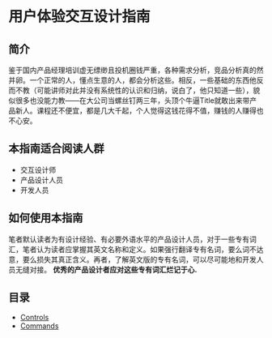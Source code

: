 # 用户体验交互设计指南
## 简介
鉴于国内产品经理培训虚无缥缈且投机圈钱严重，各种需求分析，竞品分析真的然并卵。一个正常的人，懂点生意的人，都会分析这些。相反，一些基础的东西他反而不教（可能讲师对此并没有系统性的认识和归纳，说白了，他只知道一些），貌似很多也没能力教——在大公司当螺丝钉两三年，头顶个牛逼Title就敢出来带产品新人。课程还不便宜，都是几大千起，个人觉得这钱花得不值，赚钱的人赚得也不心安。

## 本指南适合阅读人群
- 交互设计师
- 产品设计人员
- 开发人员

## 如何使用本指南
笔者默认读者为有设计经验、有必要外语水平的产品设计人员，对于一些专有词汇，笔者认为读者应掌握其英文名称和定义。如果强行翻译专有名词，要么词不达意，要么损失其真正含义。再者，了解英文版的专有名词，可以尽可能地和开发人员无缝对接。
**优秀的产品设计者应对这些专有词汇烂记于心.**
## 目录
- [Controls](Controls/readme.md)
- [Commands](Commands/readme.md)

